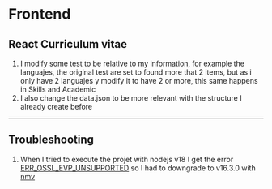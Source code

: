 # Frontend

## React Curriculum vitae
1. I modify some test to be relative to my information, for example the languajes, the original test are set to found more that 2 items, but as i only have 2 languajes y modify it to have 2 or more, this same happens in Skills and Academic
2. I also change the data.json to be more relevant with the structure I already create before
___
## Troubleshooting
1. When I tried to execute the projet with nodejs v18 I get the error [ERR_OSSL_EVP_UNSUPPORTED](https://stackoverflow.com/questions/69394632/webpack-build-failing-with-err-ossl-evp-unsupported) so I had to downgrade to v16.3.0 with [nmv](https://github.com/nvm-sh/nvm)
